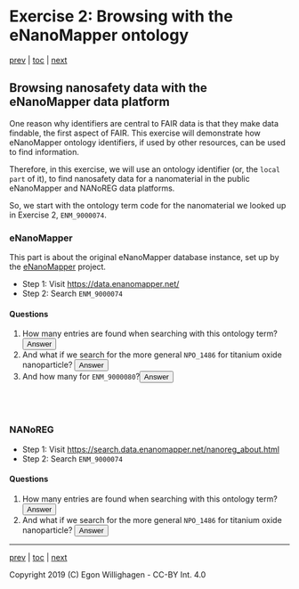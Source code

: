 # Exercise 2: Browsing with the eNanoMapper ontology

[prev](browsing.md) | [toc](./README.md) | [next](scholia.md)

<script>
  function toggleAnswer(id) {
  var answer = document.getElementById(id);
  if (answer.style.visibility === "hidden" ||
      answer.style.visibility === "none") {
    answer.style.visibility = "visible";
  } else {
    answer.style.visibility = "hidden";
  }
}
</script>

## Browsing nanosafety data with the eNanoMapper data platform

One reason why identifiers are central to FAIR data is that they make data findable, the first
aspect of FAIR. This exercise will demonstrate how eNanoMapper ontology identifiers, if used by
other resources, can be used to find information.

Therefore, in this exercise, we will use an ontology identifier (or, the `local part` of it),
to find nanosafety data for a nanomaterial in the public eNanoMapper and NANoREG data platforms.

So, we start with the ontology term code for the nanomaterial we looked up in Exercise 2, `ENM_9000074`.

### eNanoMapper

This part is about the original eNanoMapper database instance, set up by the
[eNanoMapper](http://enanomapper.net/) project.

* Step 1: Visit https://data.enanomapper.net/
* Step 2: Search `ENM_9000074`

#### Questions

1. How many entries are found when searching with this ontology term? <button onclick="toggleAnswer('q1')">Answer</button><span id="q1" style="visibility: hidden">None</span>
2. And what if we search for the more general `NPO_1486` for titanium oxide nanoparticle? <button onclick="toggleAnswer('q2')">Answer</button><span id="q2" style="visibility: hidden">This finds 32 nanomaterials.</span>
3. And how many for `ENM_9000080`?<button onclick="toggleAnswer('q3')">Answer</button><span id="q3" style="visibility: hidden">One material, https://data.enanomapper.net/substance/ENM3-d4c0bc69-bdaf-372f-b8c4-73ea0c8f5a06, which came from a EU NSC Young Scientist conference contribution.</span>

### NANoREG

* Step 1: Visit https://search.data.enanomapper.net/nanoreg_about.html
* Step 2: Search `ENM_9000074`

#### Questions

1. How many entries are found when searching with this ontology term? <button onclick="toggleAnswer('q4')">Answer</button><span id="q4" style="visibility: hidden">Also none</span>
2. And what if we search for the more general `NPO_1486` for titanium oxide nanoparticle? <button onclick="toggleAnswer('q5')">Answer</button><span id="q5" style="visibility: hidden">This finds 140 nanomaterials.</span>

---

[prev](browsing.md) | [toc](./README.md) | [next](scholia.md)

Copyright 2019 (C) Egon Willighagen - CC-BY Int. 4.0
